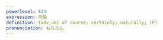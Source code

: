 ```yaml
---
powerlevel: 934
expression: 勿論
definition: (adv,uk) of course; certainly; naturally; (P)
pronunciation: もちろん
---
```

